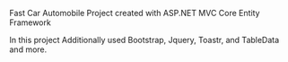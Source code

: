 Fast Car Automobile Project created with ASP.NET MVC Core Entity Framework

In this project Additionally used Bootstrap, Jquery, Toastr, and TableData and more.
